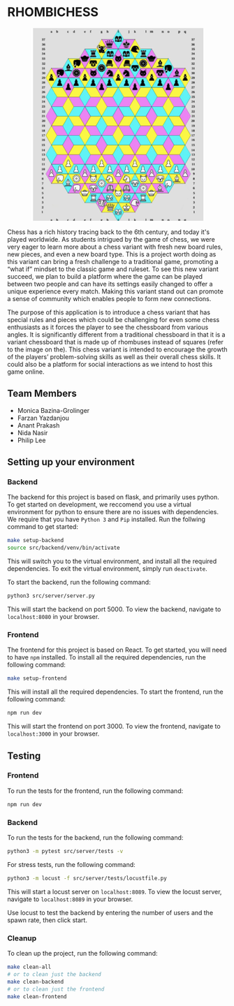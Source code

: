 # RHOMBICHESS
<p align="center">
  <img src="rhombichess.png" />
</p>
Chess has a rich history tracing back to the 6th century, and today it's played worldwide. As
students intrigued by the game of chess, we were very eager to learn more about a chess variant
with fresh new board rules, new pieces, and even a new board type. This is a project worth doing
as this variant can bring a fresh challenge to a traditional game, promoting a “what if” mindset to
the classic game and ruleset. To see this new variant succeed, we plan to build a platform where
the game can be played between two people and can have its settings easily changed to offer a
unique experience every match. Making this variant stand out can promote a sense of community
which enables people to form new connections.

The purpose of this application is to introduce a chess variant that has special rules and pieces
which could be challenging for even some chess enthusiasts as it forces the player to see the
chessboard from various angles. It is significantly different from a traditional chessboard in that it
is a variant chessboard that is made up of rhombuses instead of squares (refer to the image on the). This chess variant is intended to encourage the growth of the players’ problem-solving
skills as well as their overall chess skills. It could also be a platform for social interactions as we
intend to host this game online.

## Team Members
- Monica Bazina-Grolinger
- Farzan Yazdanjou
- Anant Prakash
- Nida Nasir
- Philip Lee

## Setting up your environment
### Backend
The backend for this project is based on flask, and primarily uses python. To get started on development, we reccomend you use a virtual environment for python to ensure there are no issues with dependencies. We require that you have `Python 3` and `Pip` installed. Run the follwing command to get started:
```bash
make setup-backend
source src/backend/venv/bin/activate
```
This will switch you to the virtual environment, and install all the required dependencies. To exit the virtual environment, simply run `deactivate`.

To start the backend, run the following command:
```bash
python3 src/server/server.py
```

This will start the backend on port 5000. To view the backend, navigate to `localhost:8080` in your browser.

### Frontend
The frontend for this project is based on React. To get started, you will need to have `npm` installed. To install all the required dependencies, run the following command:
```bash
make setup-frontend
```
This will install all the required dependencies. To start the frontend, run the following command:
```bash
npm run dev
```
This will start the frontend on port 3000. To view the frontend, navigate to `localhost:3000` in your browser.


## Testing

### Frontend
To run the tests for the frontend, run the following command:
```bash
npm run dev
```

### Backend
To run the tests for the backend, run the following command:
```bash
python3 -m pytest src/server/tests -v
```

For stress tests, run the following command:
```bash
python3 -m locust -f src/server/tests/locustfile.py
```

This will start a locust server on `localhost:8089`. To view the locust server, navigate to `localhost:8089` in your browser.

Use locust to test the backend by entering the number of users and the spawn rate, then click start.


### Cleanup
To clean up the project, run the following command:
```bash
make clean-all
# or to clean just the backend
make clean-backend
# or to clean just the frontend
make clean-frontend
```
